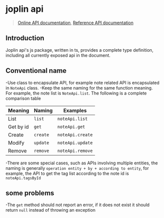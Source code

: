# joplin api

> [Online API documentation](https://rxliuli.com/joplin-api), [Reference API documentation](https://joplinapp.org/api/)

## Introduction

Joplin api's js package, written in ts, provides a complete type definition, including all currently exposed api in the document.

## Conventional name

-Use class to encapsulate API, for example note related API is encapsulated in `NoteApi` class.
-Keep the same naming for the same function meaning. For example, the note list is `NoteApi.list`. The following is a complete comparison table

| Meaning   | Naming   | Examples         |
| --------- | -------- | ---------------- |
| List      | `list`   | `noteApi.list`   |
| Get by id | `get`    | `noteApi.get`    |
| Create    | `create` | `noteApi.create` |
| Modify    | `update` | `noteApi.update` |
| Remove    | `remove` | `noteApi.remove` |

-There are some special cases, such as APIs involving multiple entities, the naming is generally `operation entity + by + according to entity`, for example, the API to get the tag list according to the note id is `noteApi.tagsById`

## some problems

-The `get` method should not report an error, if it does not exist it should return `null` instead of throwing an exception
